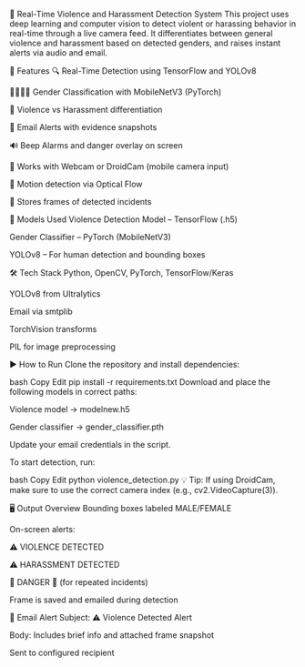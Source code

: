 🚨 Real-Time Violence and Harassment Detection System
This project uses deep learning and computer vision to detect violent or harassing behavior in real-time through a live camera feed. It differentiates between general violence and harassment based on detected genders, and raises instant alerts via audio and email.

📌 Features
🔍 Real-Time Detection using TensorFlow and YOLOv8

🧍‍♂️🧍‍♀️ Gender Classification with MobileNetV3 (PyTorch)

🛑 Violence vs Harassment differentiation

📧 Email Alerts with evidence snapshots

🔊 Beep Alarms and danger overlay on screen

🎥 Works with Webcam or DroidCam (mobile camera input)

🧠 Motion detection via Optical Flow

📂 Stores frames of detected incidents

🧠 Models Used
Violence Detection Model – TensorFlow (.h5)

Gender Classifier – PyTorch (MobileNetV3)

YOLOv8 – For human detection and bounding boxes

🛠️ Tech Stack
Python, OpenCV, PyTorch, TensorFlow/Keras

YOLOv8 from Ultralytics

Email via smtplib

TorchVision transforms

PIL for image preprocessing

▶️ How to Run
Clone the repository and install dependencies:

bash
Copy
Edit
pip install -r requirements.txt
Download and place the following models in correct paths:

Violence model → modelnew.h5

Gender classifier → gender_classifier.pth

Update your email credentials in the script.

To start detection, run:

bash
Copy
Edit
python violence_detection.py
💡 Tip: If using DroidCam, make sure to use the correct camera index (e.g., cv2.VideoCapture(3)).

🖥️ Output Overview
Bounding boxes labeled MALE/FEMALE

On-screen alerts:

⚠️ VIOLENCE DETECTED

⚠️ HARASSMENT DETECTED

🚨 DANGER 🚨 (for repeated incidents)

Frame is saved and emailed during detection

📧 Email Alert
Subject: ⚠️ Violence Detected Alert

Body: Includes brief info and attached frame snapshot

Sent to configured recipient
